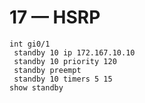 # 17 — HSRP
```text
int gi0/1
 standby 10 ip 172.167.10.10
 standby 10 priority 120
 standby preempt
 standby 10 timers 5 15
show standby
```
